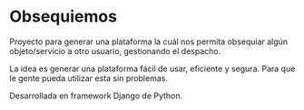 # Obsequiemos

Proyecto para generar una plataforma la cuál nos permita obsequiar algún objeto/servicio a otro usuario, gestionando el despacho.

La idea es generar una plataforma fácil de usar, eficiente y segura. Para que le gente pueda utilizar esta sin problemas.

Desarrollada en framework Django de Python.
